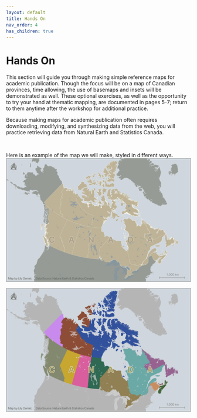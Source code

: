 ```yaml
---
layout: default
title: Hands On
nav_order: 4
has_children: true
---
```


# Hands On
This section will guide you through making simple reference maps for academic publication. Though the focus will be on a map of Canadian provinces, time allowing, the use of basemaps and insets will be demonstrated as well. These optional exercises, as well as the opportunity to try your hand at thematic mapping, are documented in pages 5-7; return to them anytime after the workshop for additional practice. 

Because making maps for academic publication often requires downloading, modifying, and synthesizing data from the web, you will practice retrieving data from Natural Earth and Statistics Canada. 


<!-- Here is an outline of what we will do in the hands-on section of today's workshop:

1. After an overview of spatial data, we will download and organize the data needed for this workshop. You will also be introduced to the data provided in your workshop folder. 
2. Then, we will open QGIS and load data into the prepared project. We will also add basemaps for geospatial context and set spatial bookmarks. 
3. Next we will organize layers into groups and modify their symbology, label them, and consider visual hierarchy and other publication specifications (like dimensions, format, and B&W). 
4. Finally, we will create and export 2 reference maps. 
5. Time allowing, there is also the option try your hand at making a thematic map using data provided or your own data. This is also an exercise you can practice after the workshop.  -->

<br>

Here is an example of the map we will make, styled in different ways. 
![canada map](./images/canada-map-demo.jpeg)

![canada map](./images/canada-map-multicolored.jpeg)




